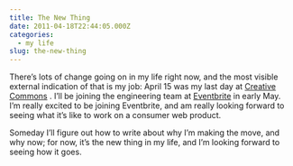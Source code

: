 ```yaml
---
title: The New Thing
date: 2011-04-18T22:44:05.000Z
categories:
  - my life
slug: the-new-thing
---
```

There’s lots of change going on in my life right now, and the most visible external indication of that is my job: April 15 was my last day at [Creative Commons][1] . I’ll be joining the engineering team at [Eventbrite][2]  in early May. I’m really excited to be joining Eventbrite, and am really looking forward to seeing what it’s like to work on a consumer web product.

Someday I’ll figure out how to write about why I’m making the move, and why now; for now, it’s the new thing in my life, and I’m looking forward to seeing how it goes.



 [1]: http://creativecommons.org/
 [2]: http://eventbrite.com
